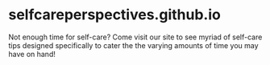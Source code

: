 # selfcareperspectives.github.io
Not enough time for self-care? Come visit our site to see myriad of self-care tips designed specifically to cater the the varying amounts of time you may have on hand!
